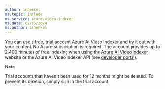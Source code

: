 ```yaml
---
author: inhenkel
ms.topic: include 
ms.service: azure-video-indexer
ms.date: 02/05/2024
ms.author: inhenkel
---
```


You can use a free, trial account Azure AI Video Indexer and try it out with your content. No Azure subscription is required. The account provides up to 2,400 minutes of free indexing when using the [Azure AI Video Indexer](https://www.videoindexer.ai/) website or the Azure AI Video Indexer API (see [developer portal](https://api-portal.videoindexer.ai/)).

> [!NOTE] 
> Trial accounts that haven't been used for 12 months might be deleted. To prevent its deletion, simply sign in the trial account.
